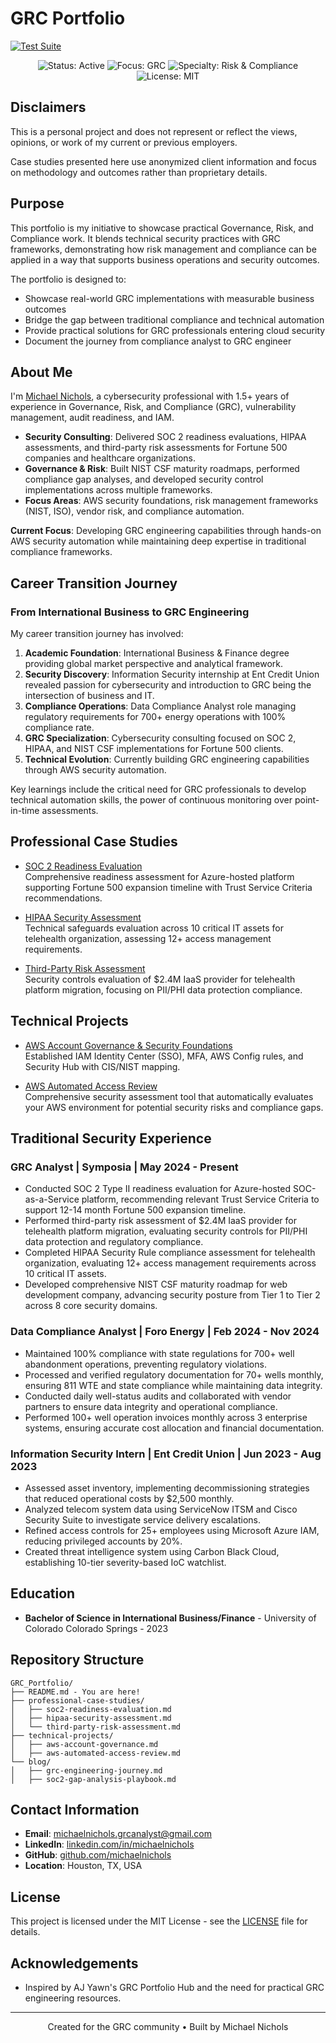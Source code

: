 # GRC Portfolio

[![Test Suite](https://github.com/ajy0127/grc_portfolio/actions/workflows/test.yml/badge.svg)](https://github.com/ajy0127/grc_portfolio/actions/workflows/test.yml)

<p align="center">
  <img src="https://img.shields.io/badge/Status-Active-brightgreen" alt="Status: Active">
  <img src="https://img.shields.io/badge/Focus-GRC-blue" alt="Focus: GRC">
  <img src="https://img.shields.io/badge/Specialty-Risk%20%26%20Compliance-orange" alt="Specialty: Risk & Compliance">
  <img src="https://img.shields.io/badge/License-MIT-green" alt="License: MIT">
</p>


## Disclaimers

This is a personal project and does not represent or reflect the views, opinions, or work of my current or previous employers.

Case studies presented here use anonymized client information and focus on methodology and outcomes rather than proprietary details.


## Purpose

This portfolio is my initiative to showcase practical Governance, Risk, and Compliance work. It blends technical security practices with GRC frameworks, demonstrating how risk management and compliance can be applied in a way that supports business operations and security outcomes.

The portfolio is designed to:
- Showcase real-world GRC implementations with measurable business outcomes
- Bridge the gap between traditional compliance and technical automation
- Provide practical solutions for GRC professionals entering cloud security
- Document the journey from compliance analyst to GRC engineer


## About Me

I'm [Michael Nichols](https://www.linkedin.com/in/michaelnicholsprofile), a cybersecurity professional with 1.5+ years of experience in Governance, Risk, and Compliance (GRC), vulnerability management, audit readiness, and IAM.

- **Security Consulting**: Delivered SOC 2 readiness evaluations, HIPAA assessments, and third-party risk assessments for Fortune 500 companies and healthcare organizations. 
- **Governance & Risk**: Built NIST CSF maturity roadmaps, performed compliance gap analyses, and developed security control implementations across multiple frameworks.
- **Focus Areas**: AWS security foundations, risk management frameworks (NIST, ISO), vendor risk, and compliance automation.  

**Current Focus**: Developing GRC engineering capabilities through hands-on AWS security automation while maintaining deep expertise in traditional compliance frameworks.


## Career Transition Journey

### From International Business to GRC Engineering

My career transition journey has involved:

1. **Academic Foundation**: International Business & Finance degree providing global market perspective and analytical framework.
2. **Security Discovery**: Information Security internship at Ent Credit Union revealed passion for cybersecurity and introduction to GRC being the intersection of business and IT.
3. **Compliance Operations**: Data Compliance Analyst role managing regulatory requirements for 700+ energy operations with 100% compliance rate.
4. **GRC Specialization**: Cybersecurity consulting focused on SOC 2, HIPAA, and NIST CSF implementations for Fortune 500 clients.
5. **Technical Evolution**: Currently building GRC engineering capabilities through AWS security automation.

Key learnings include the critical need for GRC professionals to develop technical automation skills, the power of continuous monitoring over point-in-time assessments.

## Professional Case Studies

- [SOC 2 Readiness Evaluation](professional-case-studies/soc2-readiness-evaluation.md)  
  Comprehensive readiness assessment for Azure-hosted platform supporting Fortune 500 expansion timeline with Trust Service Criteria recommendations.

- [HIPAA Security Assessment](professional-case-studies/hipaa-security-assessment.md)  
  Technical safeguards evaluation across 10 critical IT assets for telehealth organization, assessing 12+ access management requirements.

- [Third-Party Risk Assessment](professional-case-studies/third-party-risk-assessment.md)  
  Security controls evaluation of $2.4M IaaS provider for telehealth platform migration, focusing on PII/PHI data protection compliance. 
  
## Technical Projects

- [AWS Account Governance & Security Foundations](technical-projects/aws-account-governance.md)  
  Established IAM Identity Center (SSO), MFA, AWS Config rules, and Security Hub with CIS/NIST mapping.

- [AWS Automated Access Review](technical-projects/aws-automated-access-review.md)  
  Comprehensive security assessment tool that automatically evaluates your AWS environment for potential security risks and compliance gaps.

  
## Traditional Security Experience

### GRC Analyst | Symposia | May 2024 - Present
- Conducted SOC 2 Type II readiness evaluation for Azure-hosted SOC-as-a-Service platform, recommending relevant Trust Service Criteria to support 12-14 month Fortune 500 expansion timeline.
- Performed third-party risk assessment of $2.4M IaaS provider for telehealth platform migration, evaluating security controls for PII/PHI data protection and regulatory compliance.
- Completed HIPAA Security Rule compliance assessment for telehealth organization, evaluating 12+ access management requirements across 10 critical IT assets.
- Developed comprehensive NIST CSF maturity roadmap for web development company, advancing security posture from Tier 1 to Tier 2 across 8 core security domains.

### Data Compliance Analyst | Foro Energy | Feb 2024 - Nov 2024
- Maintained 100% compliance with state regulations for 700+ well abandonment operations, preventing regulatory violations.
- Processed and verified regulatory documentation for 70+ wells monthly, ensuring 811 WTE and state compliance while maintaining data integrity.
- Conducted daily well-status audits and collaborated with vendor partners to ensure data integrity and operational compliance.
- Performed 100+ well operation invoices monthly across 3 enterprise systems, ensuring accurate cost allocation and financial documentation.

### Information Security Intern | Ent Credit Union | Jun 2023 - Aug 2023
- Assessed asset inventory, implementing decommissioning strategies that reduced operational costs by $2,500 monthly.
- Analyzed telecom system data using ServiceNow ITSM and Cisco Security Suite to investigate service delivery escalations.
- Refined access controls for 25+ employees using Microsoft Azure IAM, reducing privileged accounts by 20%.
- Created threat intelligence system using Carbon Black Cloud, establishing 10-tier severity-based IoC watchlist.

## Education

- **Bachelor of Science in International Business/Finance** - University of Colorado Colorado Springs - 2023

## Repository Structure

```
GRC_Portfolio/
├── README.md - You are here!
├── professional-case-studies/
│   ├── soc2-readiness-evaluation.md
│   ├── hipaa-security-assessment.md
│   └── third-party-risk-assessment.md
├── technical-projects/
│   ├── aws-account-governance.md
│   ├── aws-automated-access-review.md
└── blog/
│   ├── grc-engineering-journey.md
│   ├── soc2-gap-analysis-playbook.md

```

## Contact Information

- **Email**: michaelnichols.grcanalyst@gmail.com
- **LinkedIn**: [linkedin.com/in/michaelnichols](https://www.linkedin.com/in/michaelnicholsprofile)
- **GitHub**: [github.com/michaelnichols](https://github.com/mnichols936)
- **Location**: Houston, TX, USA 

## License

This project is licensed under the MIT License - see the [LICENSE](LICENSE) file for details.

## Acknowledgements

- Inspired by AJ Yawn's GRC Portfolio Hub and the need for practical GRC engineering resources.

---

<p align="center">Created for the GRC community • Built by Michael Nichols</p>
